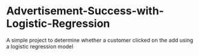 # Advertisement-Success-with-Logistic-Regression
A simple project to determine whether a customer clicked on the add using a logistic regression model
